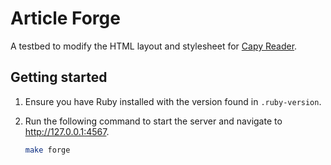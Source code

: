 # Article Forge

A testbed to modify the HTML layout and stylesheet for [Capy Reader](https://github.com/jocmp/capyreader).

## Getting started

1. Ensure you have Ruby installed with the version found in `.ruby-version`.

2. Run the following command to start the server and navigate to http://127.0.0.1:4567.

    ```sh
    make forge
    ```

